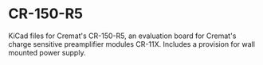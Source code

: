 # CR-150-R5
KiCad files for Cremat's CR-150-R5, an evaluation board for Cremat's charge sensitive preamplifier modules CR-11X. 
Includes a provision for wall mounted power supply.

